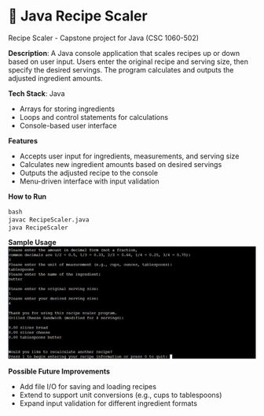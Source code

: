 # 📂 Java Recipe Scaler
Recipe Scaler - Capstone project for Java (CSC 1060-502)

**Description**: A Java console application that scales recipes up or down based on user input. Users enter the original recipe and serving size, then specify the desired servings. The program calculates and outputs the adjusted ingredient amounts.

**Tech Stack**: Java
* Arrays for storing ingredients
* Loops and control statements for calculations
* Console-based user interface

**Features**
* Accepts user input for ingredients, measurements, and serving size
* Calculates new ingredient amounts based on desired servings
* Outputs the adjusted recipe to the console
* Menu-driven interface with input validation

**How to Run**
```
bash
javac RecipeScaler.java
java RecipeScaler
```

**Sample Usage**
![Recipe Scaler Screenshot](recipe-scaler-screenshot.jpg)

**Possible Future Improvements**
* Add file I/O for saving and loading recipes
* Extend to support unit conversions (e.g., cups to tablespoons)
* Expand input validation for different ingredient formats
